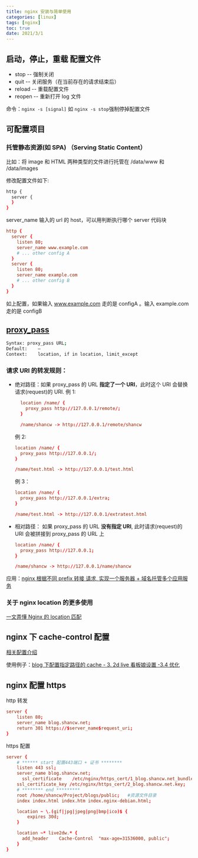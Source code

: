 ```yaml
---
title: nginx 安装与简单使用
categories: [linux]
tags: [nginx]
toc: true
date: 2021/3/1
---
```


## 启动，停止，重载 配置文件

- stop -- 强制关闭
- quit -- 关闭服务（在当前存在的请求结束后）
- reload -- 重载配置文件
- reopen -- 重新打开 log 文件

命令：`nginx -s [signal]` 如 `nginx -s stop`强制停掉配置文件

## 可配置项目

### 托管静态资源(如 SPA) （Serving Static Content）

比如：将 image 和 HTML 两种类型的文件进行托管在 /data/www 和 /data/images

修改配置文件如下:

```bash
http {
  server {
  }
}
```

server_name 输入的 url 的 host，可以用判断执行哪个 server 代码块

```conf
http {
  server {
    listen 80;
    server_name www.example.com
    # ... other config A
  }
  server {
    listen 80;
    server_name example.com
    # ... other config B
  }
}
```

如上配置，如果输入 www.example.com 走的是 configA 。输入 example.com 走的是 configB

## [proxy_pass](https://nginx.org/en/docs/http/ngx_http_proxy_module.html#proxy_pass)

```bash
Syntax:	proxy_pass URL;
Default:	—
Context:	location, if in location, limit_except
```

### 请求 URI 的转发规则：

- 绝对路径：如果 proxy_pass 的 URL **指定了一个 URI**，此时这个 URI 会替换 请求(request)的 URI.
  例 1:

  ```conf
    location /name/ {
      proxy_pass http://127.0.0.1/remote/;
    }

    /name/shancw -> http://127.0.0.1/remote/shancw
  ```

  例 2:

  ```conf
  location /name/ {
    proxy_pass http://127.0.0.1/;
  }

  /name/test.html -> http://127.0.0.1/test.html
  ```

  例 3：

  ```conf
  location /name/ {
    proxy_pass http://127.0.0.1/extra;
  }

  /name/test.html -> http://127.0.0.1/extratest.html
  ```

* 相对路径： 如果 proxy_pass 的 URL **没有指定 URI**, 此时请求(request)的 URI 会被拼接到 proxy_pass 的 URL 上

  ```conf
  location /name/ {
    proxy_pass http://127.0.0.1;
  }

  /name/shancw -> http://127.0.0.1/name/shancw
  ```

应用：[nginx 根据不同 prefix 转接 请求, 实现一个服务器 + 域名托管多个应用服务](https://github.com/shancw96/tech-basis/tree/master/nginx)

### 关于 nginx location 的更多使用

[一文弄懂 Nginx 的 location 匹配](https://segmentfault.com/a/1190000013267839)

## nginx 下 cache-control 配置

[相关配置介绍](https://www.cnblogs.com/sfnz/p/5383647.html)

使用例子：[blog 下配置指定路径的 cache - 3. 2d live 看板娘设置 -3.4 优化](http://blog.limiaomiao.site/2021/03/14/next-usage/)

## nginx 配置 https

http 转发

```conf
server {
    listen 80;
    server_name blog.shancw.net;
    return 301 https://$server_name$request_uri;
}
```

https 配置

```conf
server {
    # ****** start 配置443端口 + 证书 ********
    listen 443 ssl;
    server_name blog.shancw.net;
	  ssl_certificate    /etc/nginx/https_cert/1_blog.shancw.net_bundle.crt;
    ssl_certificate_key /etc/nginx/https_cert/2_blog.shancw.net.key;
    # ******** end *********
    root /home/shancw/Project/blogs/public;   #资源文件目录
    index index.html index.htm index.nginx-debian.html;

    location ~ \.(gif|jpg|jpeg|png|bmp|ico)$ {
        expires 30d;
    }

    location ~* live2dw.* {
      add_header    Cache-Control  "max-age=31536000, public";
    }
}
```
